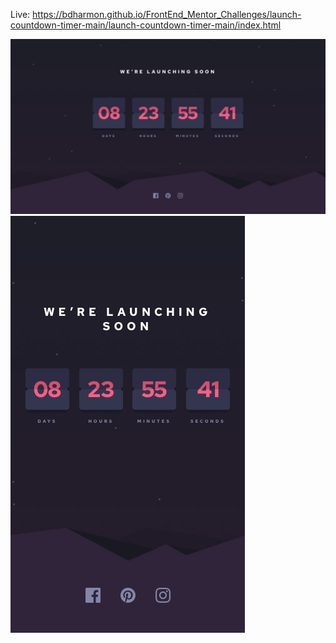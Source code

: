 Live: https://bdharmon.github.io/FrontEnd_Mentor_Challenges/launch-countdown-timer-main/launch-countdown-timer-main/index.html

![Design preview for the Launch countdown timer coding challenge](./design/desktop-design.jpg)
![Design preview for the Launch countdown timer coding challenge](./design/mobile-design.jpg)
